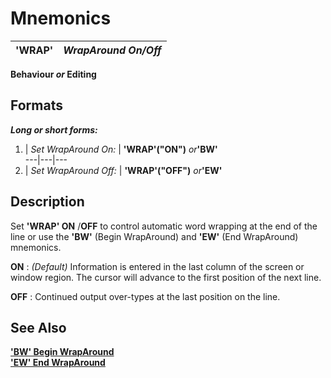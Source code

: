 # Mnemonics

**'WRAP'** |  **_WrapAround_ _On/Off_**  
---|---  
  
**Behaviour _or_ Editing**

##  Formats

**_Long or short forms:_**

1. |  _Set WrapAround On:_ |  **'WRAP'("ON")**  _or_**'BW'**  
---|---|---  
2. |  _Set WrapAround Off:_ |  **'WRAP'("OFF")**  _or_**'EW'**  
  
##  Description

Set **'WRAP' ON** /**OFF** to control automatic word wrapping at the end of the line or use the **'BW'** (Begin WrapAround) and **'EW'** (End WrapAround) mnemonics.

**ON** : _(Default)_ Information is entered in the last column of the screen or window region. The cursor will advance to the first position of the next line.

**OFF** : Continued output over-types at the last position on the line.

## See Also

**['BW' Begin WrapAround](bw.md)**  
**['EW' End WrapAround](ew.md)**
